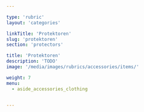 ```yaml
---

type: 'rubric'
layout: 'categories'

linkTitle: 'Protektoren'
slug: 'protektoren'
section: 'protectors'

title: 'Protektoren'
description: 'TODO'
image: '/media/images/rubrics/accessories/items/'

weight: 7
menu:
  - aside_accessories_clothing


---
```

